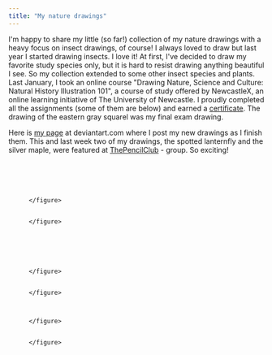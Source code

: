 ```yaml
---
title: "My nature drawings"
---
```


I'm happy to share my little (so far!) collection of my nature drawings with a heavy focus on insect drawings, of course!   <!--more--> I always loved to draw but last year I started drawing insects. I love it! At first, I've decided to draw my favorite study species only, but it is hard to resist drawing anything beautiful I see. So my collection extended to some other insect species and plants. Last January, I took an online course "Drawing Nature, Science and Culture: Natural History Illustration 101", a course of study offered by NewcastleX, an online learning initiative of The University of Newcastle. I proudly completed all the assignments (some of them are below) and earned a <a href="{{ 'assets/content/misc/certificate.pdf' | relative_url }}">certificate</a>. The drawing of the eastern gray squarel was my final exam drawing. 

Here is [my page](https://www.deviantart.com/totodor) at deviantart.com where I post my new drawings as I finish them. This and last week two of my drawings, the spotted lanternfly and the silver maple, were featured at [ThePencilClub](https://www.deviantart.com/thepencilclub) - group. So exciting!  

<div class="row">

  <div class="col-md-4 col-sm-6">
    <figure class="text-center">
    <img class="ic4f-mtrig ic4f-zoomin figure-img img-fluid ic4f-max-height-md"
    src="{{ '/assets/content/misc/img018.jpg' | relative_url }}" alt="">
        </figure>
  </div>

  <div class="col-md-4 col-sm-6">
    <figure class="text-center">
    <img class="ic4f-mtrig ic4f-zoomin figure-img img-fluid ic4f-max-height-md"
    src="{{ '/assets/content/misc/img021.jpg' | relative_url }}" alt="">
    </figure>
    </div>

  <div class="col-md-4 col-sm-6">
    <figure class="text-center">
    <img class="ic4f-mtrig ic4f-zoomin figure-img img-fluid ic4f-max-height-md"
    src="{{ '/assets/content/misc/img017.jpg' | relative_url }}" alt="">
        </figure>
  </div>

  <div class="col-md-4 col-sm-6">
    <figure class="text-center">
    <img class="ic4f-mtrig ic4f-zoomin figure-img img-fluid ic4f-max-height-md"
    src="{{ '/assets/content/misc/img022.jpg' | relative_url }}" alt="">
    </figure>
  </div>

  <div class="col-md-4 col-sm-6">
    <figure class="text-center">
    <img class="ic4f-mtrig ic4f-zoomin figure-img img-fluid ic4f-max-height-md"
    src="{{ '/assets/content/misc/img027.jpg' | relative_url }}" alt="">
    
    </figure>
  </div>

  <div class="col-md-4 col-sm-6">
    <figure class="text-center">
    <img class="ic4f-mtrig ic4f-zoomin figure-img img-fluid ic4f-max-height-md"
    src="{{ '/assets/content/misc/img026.jpg' | relative_url }}" alt="">
    
    </figure>
  </div>

</div>

<div class="row">

  <div class="col-md-4 col-sm-6">
    <figure class="text-center">
    <img class="ic4f-mtrig ic4f-zoomin figure-img img-fluid ic4f-max-height-md"
    src="{{ '/assets/content/misc/img023.jpg' | relative_url }}" alt="">
        </figure>
  </div>

  <div class="col-md-4 col-sm-6">
    <figure class="text-center">
    <img class="ic4f-mtrig ic4f-zoomin figure-img img-fluid ic4f-max-height-md"
    src="{{ '/assets/content/misc/img024.jpg' | relative_url }}" alt="">
    </figure>
    </div>

  <div class="col-md-4 col-sm-6">
    <figure class="text-center">
    <img class="ic4f-mtrig ic4f-zoomin figure-img img-fluid ic4f-max-height-md"
    src="{{ '/assets/content/misc/img025.jpg' | relative_url }}" alt="">
        </figure>
  </div>

  <div class="col-md-4 col-sm-6">
    <figure class="text-center">
    <img class="ic4f-mtrig ic4f-zoomin figure-img img-fluid ic4f-max-height-md"
    src="{{ '/assets/content/misc/img032.jpg' | relative_url }}" alt="">
    </figure>
  </div>

  <div class="col-md-4 col-sm-6">
    <figure class="text-center">
    <img class="ic4f-mtrig ic4f-zoomin figure-img img-fluid ic4f-max-height-md"
    src="{{ '/assets/content/misc/img031.jpg' | relative_url }}" alt="">
    
    </figure>
  </div>

  <div class="col-md-4 col-sm-6">
    <figure class="text-center">
    <img class="ic4f-mtrig ic4f-zoomin figure-img img-fluid ic4f-max-height-md"
    src="{{ '/assets/content/misc/img020.jpg' | relative_url }}" alt="">
    
    </figure>
  </div>

</div>

<div class="row">

<div class="col-md-4 col-sm-6">
    <figure class="text-center">
    <img class="ic4f-mtrig ic4f-zoomin figure-img img-fluid ic4f-max-height-md"
    src="{{ '/assets/content/misc/img029.jpg' | relative_url }}" alt="">
    </figure>
  </div>

  <div class="col-md-4 col-sm-6">
    <figure class="text-center">
    <img class="ic4f-mtrig ic4f-zoomin figure-img img-fluid ic4f-max-height-md"
    src="{{ '/assets/content/misc/img028.jpg' | relative_url }}" alt="">
    
    </figure>
  </div>

  <div class="col-md-4 col-sm-6">
    <figure class="text-center">
    <img class="ic4f-mtrig ic4f-zoomin figure-img img-fluid ic4f-max-height-md"
    src="{{ '/assets/content/misc/img030.jpg' | relative_url }}" alt="">
    
    </figure>
  </div>

</div>